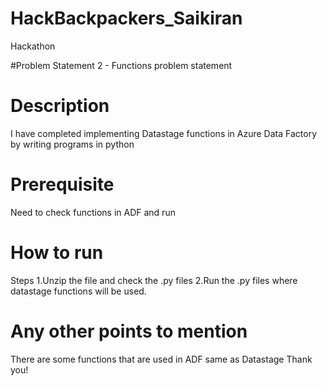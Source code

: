 # HackBackpackers_Saikiran
Hackathon

#Problem Statement 2 - Functions problem statement
# Description

I have completed implementing Datastage functions in Azure Data Factory by writing programs in python

# Prerequisite
Need to check functions in ADF and run

# How to run
Steps
1.Unzip the file and check the .py files
2.Run the .py files where datastage functions will be used.

# Any other points to mention
There are some functions that are used in ADF same as Datastage
Thank you!
